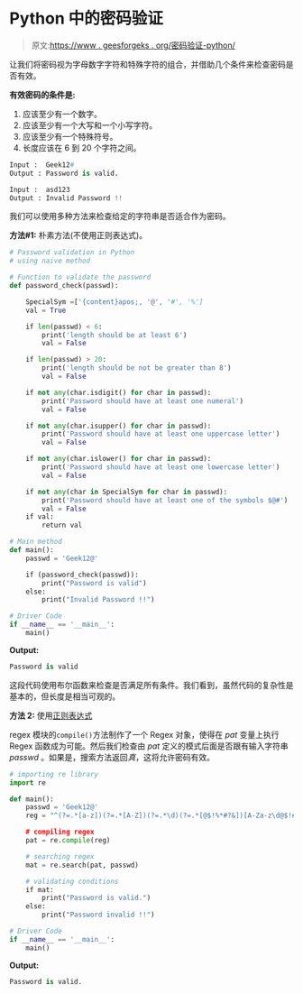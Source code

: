 # Python 中的密码验证

> 原文:[https://www . geesforgeks . org/密码验证-python/](https://www.geeksforgeeks.org/password-validation-in-python/)

让我们将密码视为字母数字字符和特殊字符的组合，并借助几个条件来检查密码是否有效。

**有效密码的条件是:**

1.  应该至少有一个数字。
2.  应该至少有一个大写和一个小写字符。
3.  应该至少有一个特殊符号。
4.  长度应该在 6 到 20 个字符之间。

```py
Input :  Geek12#
Output : Password is valid.

Input :  asd123
Output : Invalid Password !!
```

我们可以使用多种方法来检查给定的字符串是否适合作为密码。

**方法#1:** 朴素方法(不使用正则表达式)。

```py
# Password validation in Python
# using naive method

# Function to validate the password
def password_check(passwd):

    SpecialSym =['{content}apos;, '@', '#', '%']
    val = True

    if len(passwd) < 6:
        print('length should be at least 6')
        val = False

    if len(passwd) > 20:
        print('length should be not be greater than 8')
        val = False

    if not any(char.isdigit() for char in passwd):
        print('Password should have at least one numeral')
        val = False

    if not any(char.isupper() for char in passwd):
        print('Password should have at least one uppercase letter')
        val = False

    if not any(char.islower() for char in passwd):
        print('Password should have at least one lowercase letter')
        val = False

    if not any(char in SpecialSym for char in passwd):
        print('Password should have at least one of the symbols $@#')
        val = False
    if val:
        return val

# Main method
def main():
    passwd = 'Geek12@'

    if (password_check(passwd)):
        print("Password is valid")
    else:
        print("Invalid Password !!")

# Driver Code        
if __name__ == '__main__':
    main()
```

**Output:**

```py
Password is valid

```

这段代码使用布尔函数来检查是否满足所有条件。我们看到，虽然代码的复杂性是基本的，但长度是相当可观的。

**方法 2:** 使用[正则表达式](https://www.geeksforgeeks.org/pattern-matching-python-regex/)

regex 模块的`compile()`方法制作了一个 Regex 对象，使得在 *pat* 变量上执行 Regex 函数成为可能。然后我们检查由 *pat* 定义的模式后面是否跟有输入字符串 *passwd* 。如果是，搜索方法返回*真*，这将允许密码有效。

```py
# importing re library
import re

def main():
    passwd = 'Geek12@'
    reg = "^(?=.*[a-z])(?=.*[A-Z])(?=.*\d)(?=.*[@$!%*#?&])[A-Za-z\d@$!#%*?&]{6,20}{content}quot;

    # compiling regex
    pat = re.compile(reg)

    # searching regex                 
    mat = re.search(pat, passwd)

    # validating conditions
    if mat:
        print("Password is valid.")
    else:
        print("Password invalid !!")

# Driver Code     
if __name__ == '__main__':
    main()
```

**Output:**

```py
Password is valid.

```